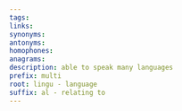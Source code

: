 ```yaml
---
tags: 
links: 
synonyms: 
antonyms: 
homophones: 
anagrams: 
description: able to speak many languages
prefix: multi
root: lingu - language
suffix: al - relating to
---
```

